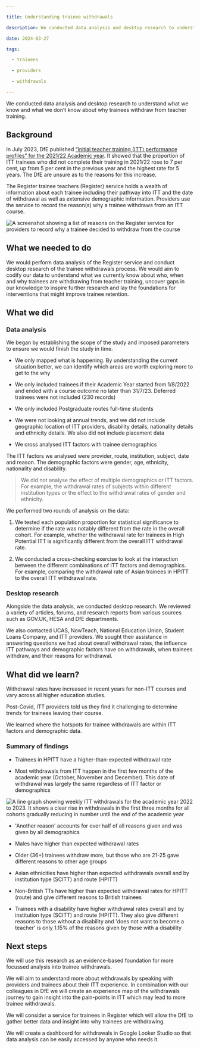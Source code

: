 ```yaml
---  

title: Understanding trainee withdrawals  

description: We conducted data analysis and desktop research to understand what we know and what we don’t know about why trainees withdraw from teacher training  

date: 2024-03-27  

tags:  

  - trainees  

  - providers  

  - withdrawals   

---  
```


We conducted data analysis and desktop research to understand what we know and what we don’t know about why trainees withdraw from teacher training.

## Background  

In July 2023, DfE published [“Initial teacher training (ITT) performance profiles” for the 2021/22 Academic year](https://www.gov.uk/government/statistics/initial-teacher-training-performance-profiles-2021-to-2022). It showed that the proportion of ITT trainees who did not complete their training in 2021/22 rose to 7 per cent, up from 5 per cent in the previous year and the highest rate for 5 years. The DfE are unsure as to the reasons for this increase.

The Register trainee teachers (Register) service holds a wealth of information about each trainee including their pathway into ITT and the date of withdrawal as well as extensive demographic information. Providers use the service to record the reason(s) why a trainee withdraws from an ITT course. 

![A screenshot showing a list of reasons on the Register service for providers to record why a trainee decided to withdraw from the course](Why-did-the-trainee-withdraw-from-the-course-Register-trainee-teachers-GOV.UK.png 'A list of reasons on the Register service for providers to record why a trainee decided to withdraw from the course')

## What we needed to do  

We would perform data analysis of the Register service and conduct desktop research of the trainee withdrawals process. We would aim to codify our data to understand what we currently know about who, when and why trainees are withdrawing from teacher training, uncover gaps in our knowledge to inspire further research and lay the foundations for interventions that might improve trainee retention. 

## What we did  

### Data analysis  

We began by establishing the scope of the study and imposed parameters to ensure we would finish the study in time.

- We only mapped what is happening. By understanding the current situation better, we can identify which areas are worth exploring more to get to the why

- We only included trainees if their Academic Year started from 1/8/2022 and ended with a course outcome no later than 31/7/23. Deferred trainees were not included (230 records)

- We only included Postgraduate routes full-time students

- We were not looking at annual trends, and we did not include geographic location of ITT providers, disability details, nationality details and ethnicity details. We also did not include placement data

- We cross analysed ITT factors with trainee demographics

The ITT factors we analysed were provider, route, institution, subject, date and reason. The demographic factors were gender, age, ethnicity, nationality and disability.  

> We did not analyse the effect of multiple demographics or ITT factors. For example, the withdrawal rates of subjects within different institution types or the effect to the withdrawal rates of gender and ethnicity.   

We performed two rounds of analysis on the data: 

1. We tested each population proportion for statistical significance to determine if the rate was notably different from the rate in the overall cohort. For example, whether the withdrawal rate for trainees in High Potential ITT is significantly different from the overall ITT withdrawal rate.

2. We conducted a cross-checking exercise to look at the interaction between the different combinations of ITT factors and demographics. For example, comparing the withdrawal rate of Asian trainees in HPITT to the overall ITT withdrawal rate.

### Desktop research  

Alongside the data analysis, we conducted desktop research. We reviewed a variety of articles, forums, and research reports from various sources such as GOV.UK, HESA and DfE departments.  

We also contacted UCAS, NowTeach, National Education Union, Student Loans Company, and ITT providers. We sought their assistance in answering questions we had about overall withdrawal rates, the influence ITT pathways and demographic factors have on withdrawals, when trainees withdraw, and their reasons for withdrawal.  

## What did we learn?  

Withdrawal rates have increased in recent years for non-ITT courses and vary across all higher education studies. 

Post-Covid, ITT providers told us they find it challenging to determine trends for trainees leaving their course. 

We learned where the hotspots for trainee withdrawals are within ITT factors and demographic data. 

### Summary of findings  

- Trainees in HPITT have a higher-than-expected withdrawal rate

- Most withdrawals from ITT happen in the first few months of the academic year (October, November and December). This date of withdrawal was largely the same regardless of ITT factor or demographics

![A line graph showing weekly ITT withdrawals for the academic year 2022 to 2023. It shows a clear rise in withdrawals in the first three months for all cohorts gradually reducing in number until the end of the academic year](Weekly-ITT-withdrawals-for-academic-year-2022_23.png 'ITT withdrawals by date')

- 'Another reason' accounts for over half of all reasons given and was given by all demographics

- Males have higher than expected withdrawal rates

- Older (36+) trainees withdraw more, but those who are 21-25 gave different reasons to other age groups

- Asian ethnicities have higher than expected withdrawals overall and by institution type (SCITT) and route (HPITT)

- Non-British TTs have higher than expected withdrawal rates for HPITT (route) and give different reasons to British trainees

- Trainees with a disability have higher withdrawal rates overall and by institution type (SCITT) and route (HPITT). They also give different reasons to those without a disability and 'does not want to become a teacher' is only 1.15% of the reasons given by those with a disability

## Next steps  

We will use this research as an evidence-based foundation for more focussed analysis into trainee withdrawals. 

We will aim to understand more about withdrawals by speaking with providers and trainees about their ITT experience. In combination with our colleagues in DfE we will create an experience map of the withdrawals journey to gain insight into the pain-points in ITT which may lead to more trainee withdrawals. 

We will consider a service for trainees in Register which will allow the DfE to gather better data and insight into why trainees are withdrawing.  

We will create a dashboard for withdrawals in Google Looker Studio so that data analysis can be easily accessed by anyone who needs it.
